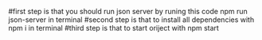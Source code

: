 #first step is that you should run json server by runing this code npm run json-server in terminal
#second step is that to install all dependencies with npm i in terminal
#third step is that to start oriject with npm start 
